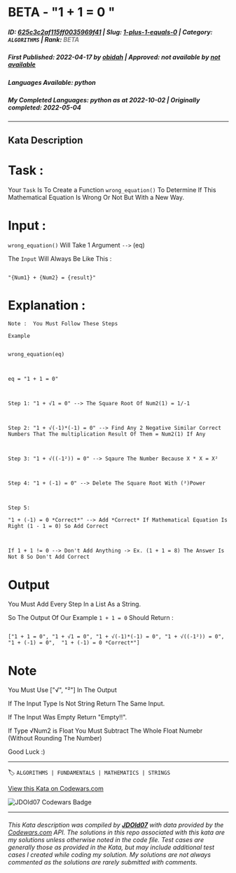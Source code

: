 # BETA - "1 + 1 = 0 "

##### **ID**: [625c3c2af115ff0035969f41](https://www.codewars.com/kata/625c3c2af115ff0035969f41) | **Slug**: [1-plus-1-equals-0](https://www.codewars.com/kata/625c3c2af115ff0035969f41) | **Category**: `ALGORITHMS` | **Rank**: <span style="color:grey">*BETA*</span>

##### **First Published**: 2022-04-17 ***by*** [obidah](https://www.codewars.com/users/obidah) | **Approved**: *not available* ***by*** [*not available*](*https://www.codewars.com*)

##### **Languages Available**: python

##### **My Completed Languages**: python ***as at*** 2022-10-02 | **Originally completed**: 2022-05-04

---

## Kata Description


# Task :



Your ```Task``` Is To Create a Function ```wrong_equation()``` To Determine If This Mathematical Equation Is Wrong  Or Not But With a New Way.



# Input :



```wrong_equation()``` Will Take 1 Argument ```-->```  (eq)



The ```Input``` Will Always Be Like This :

```

"{Num1} + {Num2} = {result}"

```



# Explanation :



```Note :  You Must Follow These Steps ```



```Example```

```

wrong_equation(eq)



eq = "1 + 1 = 0"



Step 1: "1 + √1 = 0" --> The Square Root Of Num2(1) = 1/-1



Step 2: "1 + √(-1)*(-1) = 0" --> Find Any 2 Negative Similar Correct Numbers That The multiplication Result Of Them = Num2(1) If Any



Step 3: "1 + √((-1²)) = 0" --> Sqaure The Number Because X * X = X²



Step 4: "1 + (-1) = 0" --> Delete The Square Root With (²)Power 



Step 5: 

"1 + (-1) = 0 *Correct*" --> Add *Correct* If Mathematical Equation Is Right (1 - 1 = 0) So Add Correct  



If 1 + 1 != 0 --> Don't Add Anything -> Ex. (1 + 1 = 8) The Answer Is Not 8 So Don't Add Correct

```



# Output



You Must Add Every Step In a List As a String.



So The Output Of Our Example ``` 1 + 1 = 0 ``` Should Return :

```

["1 + 1 = 0", "1 + √1 = 0", "1 + √(-1)*(-1) = 0", "1 + √((-1²)) = 0", "1 + (-1) = 0",  "1 + (-1) = 0 *Correct*"]

```



# Note



You Must Use ["√", "²"] In The Output



If The Input Type Is Not String Return The Same Input.



If The Input Was Empty Return "Empty!!".



If Type √Num2 is Float You Must Subtract The Whole Float Numebr (Without Rounding The Number)



Good Luck :)

---


🏷 `ALGORITHMS | FUNDAMENTALS | MATHEMATICS | STRINGS`


[View this Kata on Codewars.com](https://www.codewars.com/kata/625c3c2af115ff0035969f41)

![](https://www.codewars.com/users/jdold07/badges/large "JDOld07 Codewars Badge")

---

###### *This Kata description was compiled by [**JDOld07**](https://tpstech.dev) with data provided by the [Codewars.com](https://www.codewars.com) API.  The solutions in this repo associated with this kata are my solutions unless otherwise noted in the code file.  Test cases are generally those as provided in the Kata, but may include additional test cases I created while coding my solution.  My solutions are not always commented as the solutions are rarely submitted with comments.*
